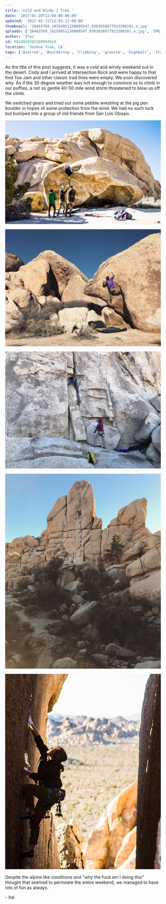 ```yaml
---
title: 'Cold and Windy J Tree '
date: '2017-01-28T12:00:00-08:00'
updated: '2017-02-11T12:03:13-08:00'
thumbnail: '16463769_10154951230009547_8303650977913390281_o.jpg'
uploads: ['16463769_10154951230009547_8303650977913390281_o.jpg', 'IMG_3997.JPG', 'IMG_4001.JPG', 'IMG_4015.JPG', '16252072_10154945993234547_331957342315451315_o.jpg']
author: 'Itai'
id: 6824819391289044924
location: 'Joshua Tree, CA'
tags: ['Axelrad', 'Bouldering', 'Climbing', 'granite', 'highball', 'Itai', 'Joshua', 'trad', 'traditional', 'Tree']
---
```


As the title of this post suggests, it was a cold and windy weekend out in the desert. Cody and I arrived at Intersection Rock and were happy to that find Toe Jam and other classic trad lines were empty. We soon discovered why. As if the 30 degree weather was not enough to convince us to climb in our puffies, a not so gentle 40-50 mile wind storm threatened to blow us off the climb.

We switched gears and tried out some pebble wrestling at the pig pen boulder in hopes of some protection from the wind. We had no such luck but bumped into a group of old friends from San Luis Obispo.

![Misery loves company. Belyn battling the end of Pig Pen (V4). PC: Sami Hawkins.](uploads/16463769_10154951230009547_8303650977913390281_o.jpg)

![Cody, earning style points for the drop knee on Chili Sauce (V7).](uploads/IMG_3997.JPG)

![Belyn starting up White Lightning (5.7)](uploads/IMG_4001.JPG)

![Sami on a mock lead of the classic, Sail Away (5.8)](uploads/IMG_4015.JPG)

![Belyn crushing the test-piece, Heart of Darkness (5.11). PC: Sami Hawkins](uploads/16252072_10154945993234547_331957342315451315_o.jpg)

Despite the alpine like conditions and "why the fuck am I doing this" thought that seemed to permeate the entire weekend, we managed to have lots of fun as always.

\- Itai
